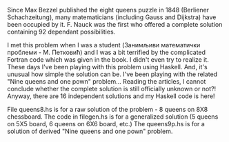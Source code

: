 Since Max Bezzel published the eight queens puzzle in 1848 (Berliener Schachzeitung), many matematicians (including Gauss and Dijkstra) have been occupied by it. F. Nauck was the first who offered a complete solution containing 92 dependant possibilities.

I met this problem when I was a student (Занимљиви математички проблеми - М. Петковић) and I was a bit terrified by the complicated Fortran code which was given in the book. I didn't even try to realize it. These days I've been playing with this problem using Haskell. And, it's unusual how simple the solution can be. I've been playing with the related "Nine queens and one pown" problem... Reading the articles, I cannot conclude whether the complete solution is still officially unknown or not?! Anyway, there are 16 independent solutions and my Haskell code is here!

File queens8.hs is for a raw solution of the problem - 8 queens on 8X8 chessboard. The code in filegen.hs is for a generalized solution (5 queens on 5X5 board, 6 queens on 6X6 board, etc.) The queens9p.hs is for a solution of derived "Nine queens and one pown" problem.
